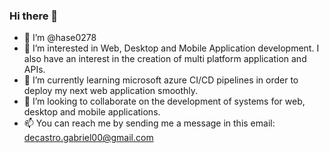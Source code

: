 ### Hi there 👋
- 👋 I’m @hase0278
- 👀 I’m interested in Web, Desktop and Mobile Application development. I also have an interest in the creation of multi platform application and APIs.
- 🌱 I’m currently learning microsoft azure CI/CD pipelines in order to deploy my next web application smoothly.
- 💞️ I’m looking to collaborate on the development of systems for web, desktop and mobile applications.
- 📫 You can reach me by sending me a message in this email: decastro.gabriel00@gmail.com
